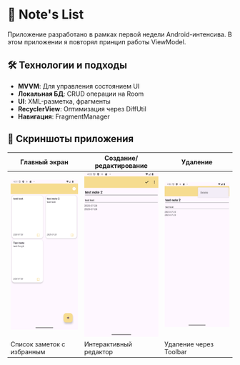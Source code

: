 # 📱 Note's List 

Приложение разработано в рамках первой недели Android-интенсива. В этом приложении я повторял принцип работы ViewModel.

## 🛠 Технологии и подходы

- **MVVM**: Для управления состоянием UI
- **Локальная БД**: CRUD операции на Room
- **UI**: XML-разметка, фрагменты
- **RecyclerView**: Оптимизация через DiffUtil
- **Навигация**: FragmentManager

## 📸 Скриншоты приложения
<div align="center">

| Главный экран | Создание/редактирование | Удаление |
|---------------|-------------------------|----------|
| <img src="./docs/images/Screenshot_2.png" width="200" alt="Список заметок"> | <img src="./docs/images/Screenshot_3.png" width="200" alt="Редактор"> | <img src="./docs/images/Screenshot_4.png" width="200" alt="Удаление"> |
| Список заметок с избранным | Интерактивный редактор | Удаление через Toolbar |

</div>
